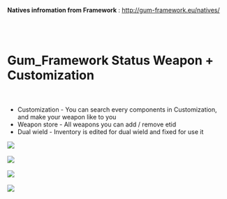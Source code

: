 <b>Natives infromation from Framework</b> : http://gum-framework.eu/natives/
</br></br></br></br>



# Gum_Framework Status Weapon + Customization</br></br>
- Customization - You can search every components in Customization, and make your weapon like to you
- Weapon store - All weapons you can add / remove etid
- Dual wield - Inventory is edited for dual wield and fixed for use it

<img src="https://cdn.discordapp.com/attachments/944656734134370344/992036335848280094/unknown.png"></img></br></br>
<img src="https://cdn.discordapp.com/attachments/944656734134370344/992036641222963311/unknown.png"></img></br></br>
<img src="https://cdn.discordapp.com/attachments/944656734134370344/992036763507896401/unknown.png"></img></br></br>
<img src="https://cdn.discordapp.com/attachments/944656734134370344/992036854058717214/unknown.png"></img></br></br>
